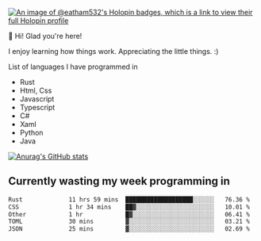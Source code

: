 [![An image of @eatham532's Holopin badges, which is a link to view their full Holopin profile](https://holopin.me/eatham532)](https://holopin.io/@eatham532)


👋 Hi! Glad you're here!

I enjoy learning how things work. Appreciating the little things. :)


List of languages I have programmed in
- Rust
- Html, Css
- Javascript
- Typescript
- C#
- Xaml
- Python
- Java

[![Anurag's GitHub stats](https://github-readme-stats.vercel.app/api?username=Eatham532&theme=dark)](https://github.com/anuraghazra/github-readme-stats)


## Currently wasting my week programming in
<!--START_SECTION:waka-->

```txt
Rust             11 hrs 59 mins  ███████████████████░░░░░░   76.36 %
CSS              1 hr 34 mins    ██▓░░░░░░░░░░░░░░░░░░░░░░   10.01 %
Other            1 hr            █▓░░░░░░░░░░░░░░░░░░░░░░░   06.41 %
TOML             30 mins         ▓░░░░░░░░░░░░░░░░░░░░░░░░   03.21 %
JSON             25 mins         ▓░░░░░░░░░░░░░░░░░░░░░░░░   02.69 %
```

<!--END_SECTION:waka-->
